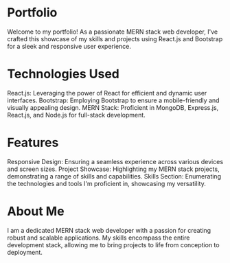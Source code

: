 



# Portfolio
Welcome to my portfolio! As a passionate MERN stack web developer, I've crafted this showcase of my skills and projects using React.js and Bootstrap for a sleek and responsive user experience.

# Technologies Used
React.js: Leveraging the power of React for efficient and dynamic user interfaces.
Bootstrap: Employing Bootstrap to ensure a mobile-friendly and visually appealing design.
MERN Stack: Proficient in MongoDB, Express.js, React.js, and Node.js for full-stack development.

# Features
Responsive Design: Ensuring a seamless experience across various devices and screen sizes.
Project Showcase: Highlighting my MERN stack projects, demonstrating a range of skills and capabilities.
Skills Section: Enumerating the technologies and tools I'm proficient in, showcasing my versatility.

# About Me
I am a dedicated MERN stack web developer with a passion for creating robust and scalable applications. My skills encompass the entire development stack, allowing me to bring projects to life from conception to deployment.
